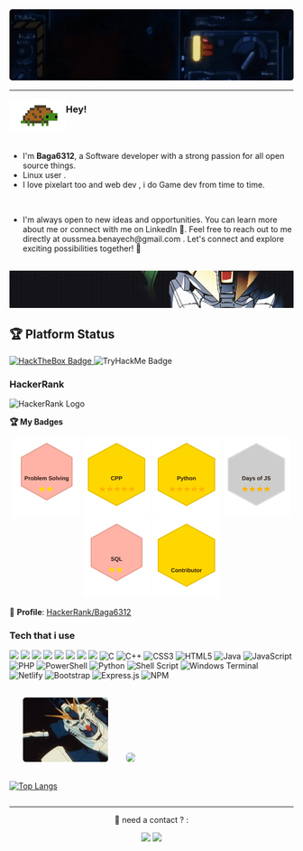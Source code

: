 <center>
<img  style="border-radius:5px ; margin-right:5px; display:inline-block;"  src="assets/Untitleddesign-ezgif.com-resize.gif" >
</center>
<hr>

<img align="left" width="100px" height="60px" src="assets/ezgif.com-crop.gif">
<h3> <strong>Hey!</strong></h3>
</br>
</br>
<ul style="list-style-type=none;">
    <li>I'm <strong>Baga6312</strong>, a Software developer with a strong passion for all open source things.</li>
    <li>Linux user .</li>
    <li>I love pixelart too and web dev , i do Game dev from time to time.</li>
</ul>

</br>

<ul>
<li><p>I'm always open to new ideas and opportunities. You can learn more about me or connect with me on LinkedIn 👥. Feel free to reach out to me directly at oussmea.benayech@gmail.com . Let's connect and explore exciting possibilities together! 🚀</p></li>
</ul>
</br>

<center>
<img  src="assets/clideo_editor_44758ea9275e4da095b0d203237adfcd-ezgif.com-rotate.gif" >
</center>

## 🏆 Platform Status

<div>
  <a href="https://www.hackthebox.eu/home/users/profile/42767">
    <img src="https://www.hackthebox.eu/badge/image/42767" alt="HackTheBox Badge"  width="455">
  </a>
  <img src="https://tryhackme-badges.s3.amazonaws.com/oussema.benayech.png" alt="TryHackMe Badge" width="400">
</div>

### HackerRank
  <img src="https://user-images.githubusercontent.com/1194257/65596422-1cef2080-df97-11e9-9abb-a225204d1805.png" alt="HackerRank Logo" width="200">
  <br>


**🏆 My Badges**

<div align="center">
  <img src="assets/svgviewer-problemsolving.svg" alt="Problem Solving Badge" width="120">
  <img src="assets/svgviewer-cpp.svg" alt="C++ Badge" width="120">
  <img src="assets/svgviewer-python.svg" alt="Python Badge" width="120">
  <img src="assets/svgviewer-10.svg" alt="10 Days of JS Badge" width="120">
  <img src="assets/svgviewer-sql.svg" alt="SQL Badge" width="120">
  <img src="assets/svgviewer-contributor.svg" alt="Contributor Badge" width="120">
</div>

🔗 **Profile**: [HackerRank/Baga6312](https://www.hackerrank.com/Baga6312)

### Tech that i use
<p>
    <img src="https://img.shields.io/badge/-Github-181717?style=flat-square&logo=GitHub&logoColor=white"/>
    <img src="https://img.shields.io/badge/-Git-F44D27?style=flat-square&logo=Git&logoColor=white"/>
    <img src="https://img.shields.io/badge/-NPM-CB3837?style=flat-square&logo=NPM&logoColor=white"/>
    <img src="https://img.shields.io/badge/-Apache-D22128?style=flat-square&logo=Apache&logoColor=white"/>
    <img src="https://img.shields.io/badge/-Trello-0079BF?style=flat-square&logo=Trello&logoColor=white"/>
    <img src="https://img.shields.io/badge/-MySQL-F29111?style=flat-square&logo=MySQL&logoColor=white"/>
    <img src="https://img.shields.io/badge/-Lumen-E74430?style=flat-square&logo=Lumen&logoColor=white"/>
    <img src="https://img.shields.io/badge/-Storybook-FF4785?style=flat-square&logo=Storybook&logoColor=white"/>
    <img src="https://img.shields.io/badge/c-%2300599C.svg?style=for-the-badge&logo=c&logoColor=white" alt="C">
    <img src="https://img.shields.io/badge/c++-%2300599C.svg?style=for-the-badge&logo=c%2B%2B&logoColor=white" alt="C++">
    <img src="https://img.shields.io/badge/css3-%231572B6.svg?style=for-the-badge&logo=css3&logoColor=white" alt="CSS3">
    <img src="https://img.shields.io/badge/html5-%23E34F26.svg?style=for-the-badge&logo=html5&logoColor=white" alt="HTML5">
    <img src="https://img.shields.io/badge/java-%23ED8B00.svg?style=for-the-badge&logo=openjdk&logoColor=white" alt="Java">
    <img src="https://img.shields.io/badge/javascript-%23323330.svg?style=for-the-badge&logo=javascript&logoColor=%23F7DF1E" alt="JavaScript">
    <img src="https://img.shields.io/badge/php-%23777BB4.svg?style=for-the-badge&logo=php&logoColor=white" alt="PHP">
    <img src="https://img.shields.io/badge/PowerShell-%235391FE.svg?style=for-the-badge&logo=powershell&logoColor=white" alt="PowerShell">
    <img src="https://img.shields.io/badge/python-3670A0?style=for-the-badge&logo=python&logoColor=ffdd54" alt="Python">
    <img src="https://img.shields.io/badge/shell_script-%23121011.svg?style=for-the-badge&logo=gnu-bash&logoColor=white" alt="Shell Script">
    <img src="https://img.shields.io/badge/Windows%20Terminal-%234D4D4D.svg?style=for-the-badge&logo=windows-terminal&logoColor=white" alt="Windows Terminal">
    <img src="https://img.shields.io/badge/netlify-%23000000.svg?style=for-the-badge&logo=netlify&logoColor=#00C7B7" alt="Netlify">
    <img src="https://img.shields.io/badge/bootstrap-%238511FA.svg?style=for-the-badge&logo=bootstrap&logoColor=white" alt="Bootstrap">
    <img src="https://img.shields.io/badge/express.js-%23404d59.svg?style=for-the-badge&logo=express&logoColor=%2361DAFB" alt="Express.js">
    <img src="https://img.shields.io/badge/NPM-%23CB3837.svg?style=for-the-badge&logo=npm&logoColor=white" alt="NPM">
</p>

<br/>
<div>
    &nbsp;&nbsp;&nbsp;&nbsp;&nbsp;&nbsp;<img style="border-radius:5px ; margin-right:5px; display:inline-block;" src="assets/giphy-ezgif.com-crop(1).gif"width="30%" height="30%">&nbsp;&nbsp;&nbsp;&nbsp;&nbsp;&nbsp;
    <img style="border-radius:5px ; margin-right:5px; display:inline-block;" src="https://github-readme-stats.vercel.app/api?username=Baga6312&theme=github_dark&show_icons=true">
    
</div>
<br/>
<div style="display: flex;">

  [![Top Langs](https://github-readme-stats.vercel.app/api/top-langs/?username=Baga6312&hide=vue&langs_count=10&layout=compact&exclude_repo=MaquinaRefrigeranteFPGA,dotfiles&show_icons=true&theme=github_dark)](https://github.com/talis-fb/github-readme-stats)

</div>
<hr>
<p>
  <center>
    <p>📣 need a contact ? :</p>
  </center>
  <center>
    <a href="mailto:oussema.benayech@gmail.com?subject=[GitHub]%20  🔥%20Prise%20de%20contact&body=Bonjour%20Stan%2C%0A%0AJe%20viens%20vers%20toi%20aujourd%27hui%20apr%C3%A8s%20avoir%20vu%20ton%20profil%20GitHub%20pour%20..."><img src="https://img.shields.io/badge/e‑mail-D14836.svg?style=for-the-badge&logo=GMail&logoColor=white"/></a>
    <a href="https://www.linkedin.com/in/oussema-ben-ayech-a8435b295/"><img src="https://img.shields.io/badge/linkedin-0077B5.svg?style=for-the-badge&logo=linkedin&logoColor=white"/></a>
</center>
</p>

